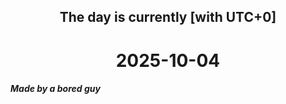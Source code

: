 <h2 align=center>The day is currently [with UTC+0]</h2>
<h1 align=center><!--TIME BEGIN-->2025-10-04<!--TIME END--></h1>
<h5>Made by a bored guy</h5>
